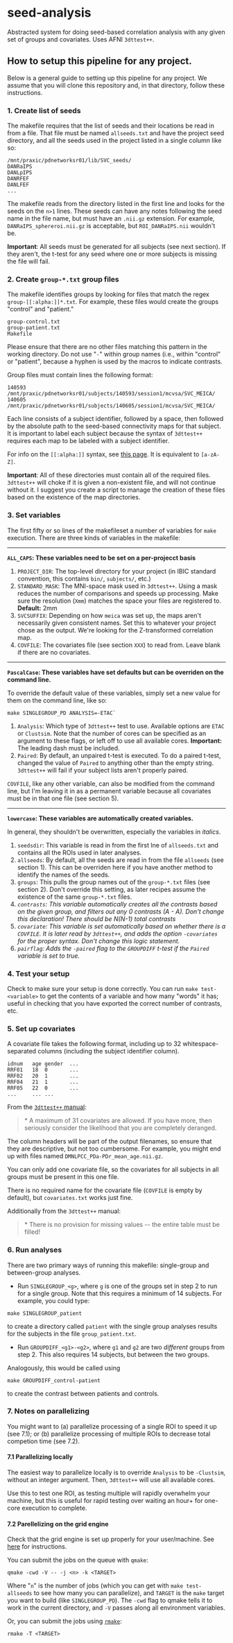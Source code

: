 # seed-analysis

Abstracted system for doing seed-based correlation analysis with any given set of groups and covariates. Uses AFNI `3dttest++`.

## How to setup this pipeline for any project.

Below is a general guide to setting up this pipeline for any project. We assume that you will clone this repository and, in that directory, follow these instructions.

### 1. Create list of seeds

The makefile requires that the list of seeds and their locations be read in from a file. That file must be named `allseeds.txt` and have the project seed directory, and all the seeds used in the project listed in a single column like so:

    
    /mnt/praxic/pdnetworksr01/lib/SVC_seeds/
    DANRaIPS
    DANLpIPS
    DANRFEF
    DANLFEF
	...

The makefile reads from the directory listed in the first line and looks for the seeds on the `n>1` lines. These seeds can have any notes following the seed name in the file name, but must have an `.nii.gz` extension. For example, `DANRaIPS_sphereroi.nii.gz` is acceptable, but `ROI_DANRaIPS.nii` wouldn't be. 

**Important**: All seeds must be generated for all subjects (see next section). If they aren't, the t-test for any seed where one or more subjects is missing the file will fail. 


### 2. Create `group-*.txt` group files

The makefile identifies groups by looking for files that match the regex `group-[[:alpha:]]*.txt`. For example, these files would create the groups "control" and "patient."

	group-control.txt
	group-patient.txt
	Makefile
	
Please ensure that there are no other files matching this pattern in the working directory. Do not use "`-`" within group names (i.e., within "control" or "patient", because a hyphen is used by the macros to indicate contrasts. 

Group files must contain lines the following format:

	140593 /mnt/praxic/pdnetworksr01/subjects/140593/session1/mcvsa/SVC_MEICA/
	140605 /mnt/praxic/pdnetworksr01/subjects/140605/session1/mcvsa/SVC_MEICA/

Each line consists of a subject identifier, followed by a space, then followed by the absolute path to the seed-based connectivity maps for that subject. It is important to label each subject because the syntax of `3dttest++` requires each map to be labeled with a subject identifier. 

For info on the `[[:alpha:]]` syntax, see [this page](https://www.regular-expressions.info/posixbrackets.html). It is equivalent to `[a-zA-Z]`.

**Important**: All of these directories must contain all of the required files. `3dttest++` will choke if it is given a non-existent file, and will not continue without it. I suggest you create a script to manage the creation of these files based on the existence of the map directories. 

### 3. Set variables

The first fifty or so lines of the makefileset a number of variables for `make` execution. There are three kinds of variables in the makefile:

---

**`ALL_CAPS`: These variables need to be set on a per-projecct basis**

1. `PROJECT_DIR`: The top-level directory for your project (in IBIC standard convention, this contains `bin/`, `subjects/`, etc.)
4. `STANDARD_MASK`: The MNI-space mask used in `3dttest++`. Using a mask reduces the number of comparisons and speeds up processing. Make sure the resolution (`Xmm`) matches the space your files are registered to. **Default:** 2mm
5. `SVCSUFFIX`: Depending on how `meica` was set up, the maps aren't necessarily given consistent names. Set this to whatever your project chose as the output. We're looking for the Z-transformed correlation map.
6. `COVFILE`: The covariates file (see section `XXX`) to read from. Leave blank if there are no covariates.

---

**`PascalCase`: These variables have set defaults but can be overriden on the command line.**

To override the default value of these variables, simply set a new value for them on the command line, like so:

    make SINGLEGROUP_PD ANALYSIS=-ETAC`
    
1. `Analysis`: Which type of `3dttest++` test to use. Available options are `ETAC` or `Clustsim`. Note that the number of cores can be specified as an argument to these flags, or left off to use all available cores. **Important:** The leading dash must be included. 
2. `Paired`: By default, an unpaired t-test is executed. To do a paired t-test, changed the value of `Paired` to anything other than the empty string. `3dttest++` will fail if your subject lists aren't properly paired.

`COVFILE`, like any other variable, can also be modified from the command line, but I'm leaving it in as a permanent variable because all covariates must be in that one file (see section 5).

---

**`lowercase`: These variables are automatically created variables.** 

In general, they shouldn't be overwritten, especially the variables in *italics*.

1. `seedsdir`: This variable is read in from the first lne of `allseeds.txt` and contains all the ROIs used in later analyses.
2. `allseeds`: By default, all the seeds are read in from the file `allseeds` (see section 1). This can be overriden here if you have another method to identify the names of the seeds.
3. `groups`: This pulls the group names out of the `group-*.txt` files (see section 2). Don't override this setting, as later recipes assume the existence of the same `group-*.txt` files.
4. *`contrasts`: This variable automatically creates all the contrasts based on the given group, and filters out any 0 contrasts (A - A). Don't change this declaration! There should be N(N-1) total contrasts* 
7. *`covariate`: This variable is set automatically based on whether there is a `COVFILE`. It is later read by `3dttest++`, and adds the option `-covariates` for the proper syntax. Don't change this logic statement.*
8. *`pairflag`: Adds the `-paired` flag to the `GROUPDIFF` t-test if the `Paired` variable is set to true.*

### 4. Test your setup

Check to make sure your setup is done correctly. You can run `make test-<variable>` to get the contents of a variable and how many "words" it has; useful in checking that you have exported the correct number of contrasts, etc.


### 5. Set up covariates


A covariate file takes the following format, including up to 32 whitespace-separated columns (including the subject identifier column). 

    idnum   age gender  ...
    RRF01   18  0       ...
    RRF02   20  1       ...
    RRF04   21  1       ...
    RRF05   22  0       ...
    ...     ... ...
    
From the [`3dttest++` manual](https://afni.nimh.nih.gov/pub/dist/doc/program_help/3dttest++.html):

> \* A maximum of 31 covariates are allowed.  If you have more, then
   seriously consider the likelihood that you are completely deranged.
   
    
The column headers will be part of the output filenames, so ensure that they are descriptive, but not too cumbersome. For example, you might end up with files named `DMNLPCC_PDa-PDr_mean_age.nii.gz`.

You can only add one covariate file, so the covariates for all subjects in all groups must be present in this one file. 

There is no required name for the covariate file (`COVFILE` is empty by default), but `covariates.txt` works just fine.

Additionally from the `3dttest++` manual:

> \* There is no provision for missing values -- the entire table must be filled!

### 6. Run analyses

There are two primary ways of running this makefile: single-group and between-group analyses. 

 + Run `SINGLEGROUP_<g>`, where `g` is one of the groups set in step 2 to run for a single group. Note that this requires a minimum of 14 subjects.
 For example, you could type:
 
```
make SINGLEGROUP_patient
```
 
 to create a directory called `patient` with the single group analyses results for the subjects in the file `group_patient.txt`.

 + Run `GROUPDIFF_<g1>-<g2>`, where `g1` and `g2` are two *different* groups from step 2. This also requires 14 subjects, but between the two groups.
 
 Analogously, this would be called using

```
make GROUPDIFF_control-patient
```

to create the contrast between patients and controls.

### 7. Notes on parallelizing

You might want to (a) parallelize processing of a single ROI to speed it up (see 7.1); or (b) parallelize processing of multiple ROIs to decrease total competion time (see 7.2). 

#### 7.1 Parallelizing locally

The easiest way to parallelize locally is to override `Analysis` to be `-Clustsim`, without an integer argument. Then, `3dttest++` will use all available cores.

Use this to test one ROI, as testing multiple will rapidly overwhelm your machine, but this is useful for rapid testing over waiting an hour+ for one-core execution to complete.

#### 7.2 Parellelizing on the grid engine

Check that the grid engine is set up properly for your user/machine. See [here](http://faculty.washington.edu/madhyt/using-the-gridengine-to-process-data-quickly/) for instructions.

You can submit the jobs on the queue with `qmake`:

    qmake -cwd -V -- -j <n> -k <TARGET>
    
Where "`n`" is the number of jobs (which you can get with `make test-allseeds` to see how many you can parallelize), and `TARGET` is the `make` target you want to build (like `SINGLEGROUP_PD`). The `-cwd` flag to qmake tells it to work in the current directory, and `-V` passes along all environment variables.

Or, you can submit the jobs using [`rmake`](https://github.com/IBIC/rmake):

    rmake -T <TARGET> 



